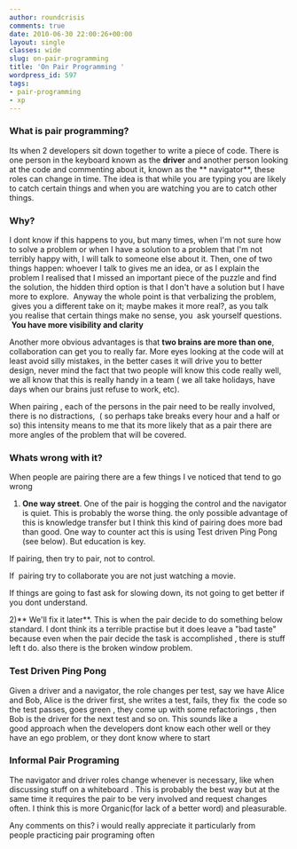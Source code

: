 ```yaml
---
author: roundcrisis
comments: true
date: 2010-06-30 22:00:26+00:00
layout: single
classes: wide
slug: on-pair-programming
title: 'On Pair Programming '
wordpress_id: 597
tags:
- pair-programming
- xp
---
```


### What is pair programming?


Its when 2 developers sit down together to write a piece of code. There is one person in the keyboard known as the **driver** and another person looking at the code and commenting about it, known as the ** navigator**, these roles can change in time. The idea is that while you are typing you are likely to catch certain things and when you are watching you are to catch other things.


### Why?


I dont know if this happens to you, but many times, when I'm not sure how to solve a problem or when I have a solution to a problem that I'm not terribly happy with, I will talk to someone else about it. Then, one of two things happen: whoever I talk to gives me an idea, or as I explain the problem I realised that I missed an important piece of the puzzle and find the solution, the hidden third option is that I don't have a solution but I have more to explore.  Anyway the whole point is that verbalizing the problem,  gives you a different take on it; maybe makes it more real?, as you talk you realise that certain things make no sense, you  ask yourself questions.  **You have more visibility and clarity**

Another more obvious advantages is that **two brains are more than one**, collaboration can get you to really far. More eyes looking at the code will at least avoid silly mistakes, in the better cases it will drive you to better design, never mind the fact that two people will know this code really well, we all know that this is really handy in a team ( we all take holidays, have days when our brains just refuse to work, etc).

When pairing , each of the persons in the pair need to be really involved, there is no distractions,  ( so perhaps take breaks every hour and a half or so) this intensity means to me that its more likely that as a pair there are more angles of the problem that will be covered.


### Whats wrong with it?


When people are pairing there are a few things I ve noticed that tend to go wrong

1) **One way street**. One of the pair is hogging the control and the navigator is quiet. This is probably the worse thing. the only possible advantage of this is knowledge transfer but I think this kind of pairing does more bad than good. One way to counter act this is using Test driven Ping Pong (see below). But education is key.

If pairing, then try to pair, not to control.

If  pairing try to collaborate you are not just watching a movie.

If things are going to fast ask for slowing down, its not going to get better if you dont understand.

2)** We'll fix it later**. This is when the pair decide to do something below standard. I dont think its a terrible practise but it does leave a "bad taste" because even when the pair decide the task is accomplished , there is stuff left t do. also there is the broken window problem.


### Test Driven Ping Pong


Given a driver and a navigator, the role changes per test, say we have Alice and Bob, Alice is the driver first, she writes a test, fails, they fix  the code so the test passes, goes green , they come up with some refactorings , then Bob is the driver for the next test and so on. This sounds like a good approach when the developers dont know each other well or they have an ego problem, or they dont know where to start


### Informal Pair Programing


The navigator and driver roles change whenever is necessary, like when discussing stuff on a whiteboard . This is probably the best way but at the same time it requires the pair to be very involved and request changes often. I think this is more Organic(for lack of a better word) and pleasurable.

Any comments on this? i would really appreciate it particularly from people practicing pair programing often
